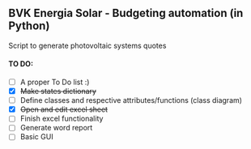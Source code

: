 ## BVK Energia Solar - Budgeting automation (in Python)

Script to generate photovoltaic systems quotes

#### TO DO:
- [ ] A proper To Do list :)
- [x] ~~Make states dictionary~~
- [ ] Define classes and respective attributes/functions (class diagram)
- [x] ~~Open and edit excel sheet~~
- [ ] Finish excel functionality
- [ ] Generate word report
- [ ] Basic GUI
